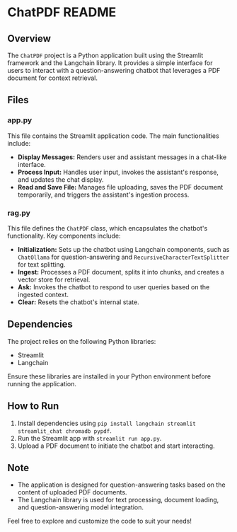 # ChatPDF README

## Overview

The `ChatPDF` project is a Python application built using the Streamlit framework and the Langchain library. It provides a simple interface for users to interact with a question-answering chatbot that leverages a PDF document for context retrieval.

## Files

### app.py

This file contains the Streamlit application code. The main functionalities include:

- **Display Messages:** Renders user and assistant messages in a chat-like interface.
- **Process Input:** Handles user input, invokes the assistant's response, and updates the chat display.
- **Read and Save File:** Manages file uploading, saves the PDF document temporarily, and triggers the assistant's ingestion process.

### rag.py

This file defines the `ChatPDF` class, which encapsulates the chatbot's functionality. Key components include:

- **Initialization:** Sets up the chatbot using Langchain components, such as `ChatOllama` for question-answering and `RecursiveCharacterTextSplitter` for text splitting.
- **Ingest:** Processes a PDF document, splits it into chunks, and creates a vector store for retrieval.
- **Ask:** Invokes the chatbot to respond to user queries based on the ingested context.
- **Clear:** Resets the chatbot's internal state.

## Dependencies

The project relies on the following Python libraries:

- Streamlit
- Langchain

Ensure these libraries are installed in your Python environment before running the application.

## How to Run

1. Install dependencies using `pip install langchain streamlit streamlit_chat chromadb pypdf`.
2. Run the Streamlit app with `streamlit run app.py`.
3. Upload a PDF document to initiate the chatbot and start interacting.

## Note

- The application is designed for question-answering tasks based on the content of uploaded PDF documents.
- The Langchain library is used for text processing, document loading, and question-answering model integration.

Feel free to explore and customize the code to suit your needs!
